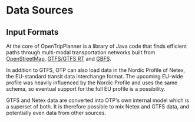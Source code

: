 # Data Sources

## Input Formats

At the core of OpenTripPlanner is a library of Java code that finds efficient paths through
multi-modal transportation networks built
from [OpenStreetMap](http://wiki.openstreetmap.org/wiki/Main_Page), [GTFS/GTFS RT](https://gtfs.org/documentation/overview/) and [GBFS](https://gbfs.org/). 

In addition to GTFS, OTP can also load data in the Nordic Profile of Netex, the EU-standard transit
data interchange format. The upcoming EU-wide profile was heavily influenced by the Nordic Profile
and uses the same schema, so eventual support for the full EU profile is a possibility.

GTFS and Netex data are converted into OTP's own internal model which is a superset of both. It is
therefore possible to mix Netex and GTFS data, and potentially even data from other sources.
